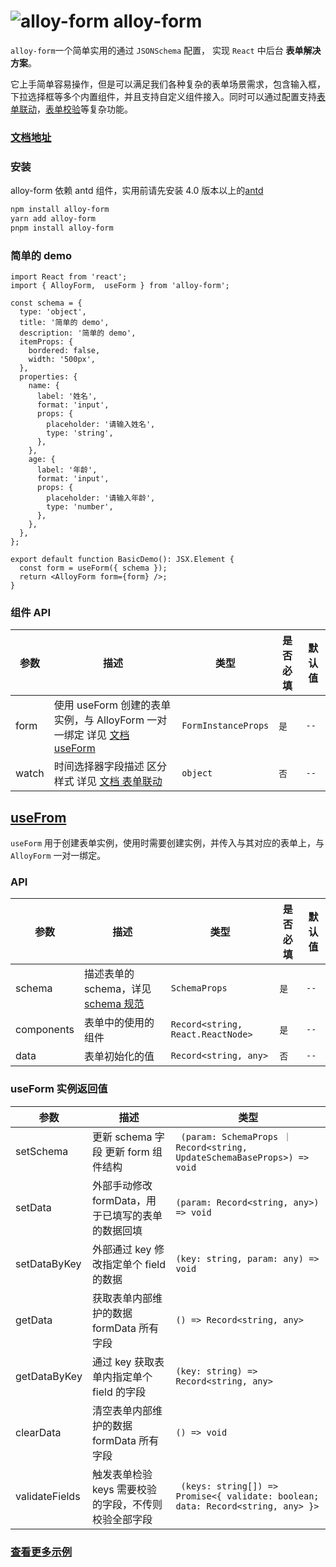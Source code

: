 # ![alloy-form](https://cdn.lvgx.cn/assets/alloy-form-mini.png) alloy-form

`alloy-form`一个简单实用的通过 `JSONSchema` 配置， 实现 `React` 中后台 **表单解决方案**。

它上手简单容易操作，但是可以满足我们各种复杂的表单场景需求，包含输入框，下拉选择框等多个内置组件，并且支持自定义组件接入。同时可以通过配置支持[表单联动](http://docs.lvgx.cn/alloy-form/#/guide/watch)，[表单校验](http://docs.lvgx.cn/alloy-form/#/guide/rule)等复杂功能。

### [文档地址](http://docs.lvgx.cn/alloy-form)

### **安装**

alloy-form 依赖 antd 组件，实用前请先安装 4.0 版本以上的[antd](https://ant-design.antgroup.com/docs/react/introduce-cn)

```sh
npm install alloy-form
yarn add alloy-form
pnpm install alloy-form
```

### 简单的 demo

```tsx
import React from 'react';
import { AlloyForm,  useForm } from 'alloy-form';

const schema = {
  type: 'object',
  title: '简单的 demo',
  description: '简单的 demo',
  itemProps: {
    bordered: false,
    width: '500px',
  },
  properties: {
    name: {
      label: '姓名',
      format: 'input',
      props: {
        placeholder: '请输入姓名',
        type: 'string',
      },
    },
    age: {
      label: '年龄',
      format: 'input',
      props: {
        placeholder: '请输入年龄',
        type: 'number',
      },
    },
  },
};

export default function BasicDemo(): JSX.Element {
  const form = useForm({ schema });
  return <AlloyForm form={form} />;
}
```

### 组件 **API**

| 参数 | 描述 | 类型 | 是否必填 | 默认值 |
| --- | --- | --- | --- | --- |
| form | 使用 useForm 创建的表单实例，与 AlloyForm 一对一绑定 详见 [文档 useForm](http://docs.lvgx.cn/alloy-form/#/guide/use-form) | `FormInstanceProps` | `是` | `--` |
| watch | 时间选择器字段描述 区分样式 详见 [文档 表单联动](http://docs.lvgx.cn/alloy-form/#/guide/watch) | `object` | `否` | `--` |

## [**useFrom**](http://docs.lvgx.cn/alloy-form/#/guide/use-form)

`useForm` 用于创建表单实例，使用时需要创建实例，并传入与其对应的表单上，与 `AlloyForm` 一对一绑定。

### **API**

| 参数 | 描述 | 类型 | 是否必填 | 默认值 |
| --- | --- | --- | --- | --- |
| schema | 描述表单的 schema，详见 [schema 规范](http://docs.lvgx.cn/alloy-form/#/guide/schema) | `SchemaProps` | `是` | `--` |
| components | 表单中的使用的组件 | `Record<string, React.ReactNode>` | `是`     | `--`   |
| data | 表单初始化的值 | `Record<string, any>` | `否` | `--` |

### useForm 实例返回值

| 参数 | 描述 | 类型 |
| --- | --- | --- |
| setSchema | 更新 schema 字段 更新 form 组件结构 | ` (param: SchemaProps ｜ Record<string, UpdateSchemaBaseProps>) => void` |
| setData | 外部手动修改 formData，用于已填写的表单的数据回填 | `(param: Record<string, any>) => void` |
| setDataByKey | 外部通过 key 修改指定单个 field 的数据 | `(key: string, param: any) => void` |
| getData | 获取表单内部维护的数据 formData 所有字段 | `() => Record<string, any>` |
| getDataByKey | 通过 key 获取表单内指定单个 field 的字段 | `(key: string) => Record<string, any>` |
| clearData | 清空表单内部维护的数据 formData 所有字段 | `() => void` |
| validateFields | 触发表单检验 keys 需要校验的字段，不传则校验全部字段 | ` (keys: string[]) => Promise<{ validate: boolean; data: Record<string, any> }>` |

### [查看更多示例](http://docs.lvgx.cn/alloy-form)
